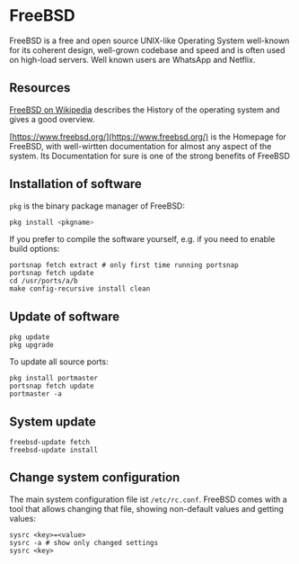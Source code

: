 # FreeBSD

FreeBSD is a free and open source UNIX-like Operating System well-known for its coherent design, well-grown codebase and speed and is often used on high-load servers. Well known users are WhatsApp and Netflix.

## Resources

[FreeBSD on Wikipedia](https://en.wikipedia.org/wiki/FreeBSD) describes the History of the operating system and gives a good overview.

[https://www.freebsd.org/](https://www.freebsd.org/) is the Homepage for FreeBSD, with well-wirtten documentation for almost any aspect of the system. Its Documentation for sure is one of the strong benefits of FreeBSD

## Installation of software

`pkg` is the binary package manager of FreeBSD:

```bash
pkg install <pkgname>
```

If you prefer to compile the software yourself, e.g. if you need to enable build options:

```
portsnap fetch extract # only first time running portsnap
portsnap fetch update
cd /usr/ports/a/b
make config-recursive install clean
```

## Update of software

```
pkg update
pkg upgrade
```

To update all source ports:

```
pkg install portmaster
portsnap fetch update
portmaster -a
```

## System update

```
freebsd-update fetch
freebsd-update install
```

## Change system configuration

The main system configuration file ist `/etc/rc.conf`. FreeBSD comes with a tool that allows changing that file, showing non-default values and getting values:

```
sysrc <key>=<value>
sysrc -a # show only changed settings
sysrc <key>
```



